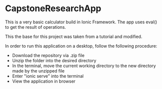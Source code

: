 # CapstoneResearchApp
This is a very basic calculator build in Ionic Framework. The app uses eval() to get the result of operations.

This the base for this project was taken from a tutorial and modified.

In order to run this application on a desktop, follow the following procedure:
 - Download the repository via .zip file
 - Unzip the folder into the desired directory
 - In the terminal, move the current working directory to the new directory made by the unzipped file
 - Enter "ionic serve" into the terminal
 - View the application in browser
